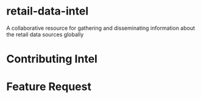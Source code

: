# retail-data-intel
A collaborative resource for gathering and disseminating information about the retail data sources globally

# Contributing Intel

# Feature Request
